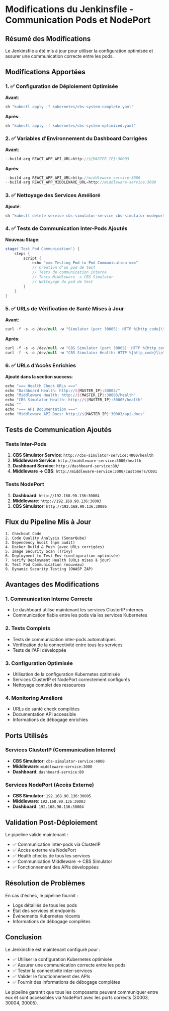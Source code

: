 # Modifications du Jenkinsfile - Communication Pods et NodePort

## Résumé des Modifications

Le Jenkinsfile a été mis à jour pour utiliser la configuration optimisée et assurer une communication correcte entre les pods.

## Modifications Apportées

### 1. ✅ Configuration de Déploiement Optimisée
**Avant**:
```groovy
sh "kubectl apply -f kubernetes/cbs-system-complete.yaml"
```

**Après**:
```groovy
sh "kubectl apply -f kubernetes/cbs-system-optimized.yaml"
```

### 2. ✅ Variables d'Environnement du Dashboard Corrigées
**Avant**:
```groovy
--build-arg REACT_APP_API_URL=http://${MASTER_IP}:30003
```

**Après**:
```groovy
--build-arg REACT_APP_API_URL=http://middleware-service:3000
--build-arg REACT_APP_MIDDLEWARE_URL=http://middleware-service:3000
```

### 3. ✅ Nettoyage des Services Amélioré
**Ajouté**:
```groovy
sh "kubectl delete service cbs-simulator-service cbs-simulator-nodeport middleware-service middleware-nodeport dashboard-service dashboard-nodeport -n ${K8S_NAMESPACE} --ignore-not-found=true"
```

### 4. ✅ Tests de Communication Inter-Pods Ajoutés
**Nouveau Stage**:
```groovy
stage('Test Pod Communication') {
    steps {
        script {
            echo "=== Testing Pod-to-Pod Communication ==="
            // Création d'un pod de test
            // Tests de communication interne
            // Tests Middleware -> CBS Simulator
            // Nettoyage du pod de test
        }
    }
}
```

### 5. ✅ URLs de Vérification de Santé Mises à Jour
**Avant**:
```groovy
curl -f -s -o /dev/null -w "Simulator (port 30005): HTTP %{http_code}\\n" http://${MASTER_IP}:30005
```

**Après**:
```groovy
curl -f -s -o /dev/null -w "CBS Simulator (port 30005): HTTP %{http_code}\\n" http://${MASTER_IP}:30005
curl -f -s -o /dev/null -w "CBS Simulator Health: HTTP %{http_code}\\n" http://${MASTER_IP}:30005/health
```

### 6. ✅ URLs d'Accès Enrichies
**Ajouté dans la section success**:
```groovy
echo "=== Health Check URLs ==="
echo "Dashboard Health: http://${MASTER_IP}:30004/"
echo "Middleware Health: http://${MASTER_IP}:30003/health"
echo "CBS Simulator Health: http://${MASTER_IP}:30005/health"
echo ""
echo "=== API Documentation ==="
echo "Middleware API Docs: http://${MASTER_IP}:30003/api-docs"
```

## Tests de Communication Ajoutés

### Tests Inter-Pods
1. **CBS Simulator Service**: `http://cbs-simulator-service:4000/health`
2. **Middleware Service**: `http://middleware-service:3000/health`
3. **Dashboard Service**: `http://dashboard-service:80/`
4. **Middleware → CBS**: `http://middleware-service:3000/customers/C001`

### Tests NodePort
1. **Dashboard**: `http://192.168.90.136:30004`
2. **Middleware**: `http://192.168.90.136:30003`
3. **CBS Simulator**: `http://192.168.90.136:30005`

## Flux du Pipeline Mis à Jour

```
1. Checkout Code
2. Code Quality Analysis (SonarQube)
3. Dependency Audit (npm audit)
4. Docker Build & Push (avec URLs corrigées)
5. Image Security Scan (Trivy)
6. Deployment to Test Env (configuration optimisée)
7. Verify Deployment Health (URLs mises à jour)
8. Test Pod Communication (nouveau)
9. Dynamic Security Testing (OWASP ZAP)
```

## Avantages des Modifications

### 1. Communication Interne Correcte
- Le dashboard utilise maintenant les services ClusterIP internes
- Communication fiable entre les pods via les services Kubernetes

### 2. Tests Complets
- Tests de communication inter-pods automatiques
- Vérification de la connectivité entre tous les services
- Tests de l'API développée

### 3. Configuration Optimisée
- Utilisation de la configuration Kubernetes optimisée
- Services ClusterIP et NodePort correctement configurés
- Nettoyage complet des ressources

### 4. Monitoring Amélioré
- URLs de santé check complètes
- Documentation API accessible
- Informations de débogage enrichies

## Ports Utilisés

### Services ClusterIP (Communication Interne)
- **CBS Simulator**: `cbs-simulator-service:4000`
- **Middleware**: `middleware-service:3000`
- **Dashboard**: `dashboard-service:80`

### Services NodePort (Accès Externe)
- **CBS Simulator**: `192.168.90.136:30005`
- **Middleware**: `192.168.90.136:30003`
- **Dashboard**: `192.168.90.136:30004`

## Validation Post-Déploiement

Le pipeline valide maintenant :
- ✅ Communication inter-pods via ClusterIP
- ✅ Accès externe via NodePort
- ✅ Health checks de tous les services
- ✅ Communication Middleware → CBS Simulator
- ✅ Fonctionnement des APIs développées

## Résolution de Problèmes

En cas d'échec, le pipeline fournit :
- Logs détaillés de tous les pods
- État des services et endpoints
- Événements Kubernetes récents
- Informations de débogage complètes

## Conclusion

Le Jenkinsfile est maintenant configuré pour :
- ✅ Utiliser la configuration Kubernetes optimisée
- ✅ Assurer une communication correcte entre les pods
- ✅ Tester la connectivité inter-services
- ✅ Valider le fonctionnement des APIs
- ✅ Fournir des informations de débogage complètes

Le pipeline garantit que tous les composants peuvent communiquer entre eux et sont accessibles via NodePort avec les ports corrects (30003, 30004, 30005).
